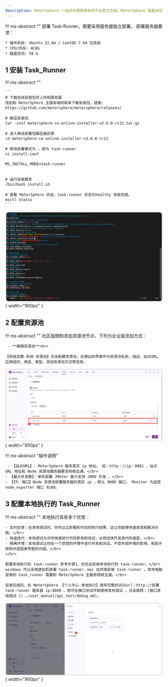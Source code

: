 ```yaml
---
description: MeterSphere 一站式开源持续测试平台官方文档。MeterSphere 涵盖测试管理、接口测试、UI 测试和性能测试等功能，全面兼容 JMeter、Selenium 等主流开源标准，有效助力开发和测试团队充分利用云弹性进行高度可 扩展的自动化测试，加速高质量的软件交付。
---
```


!!! ms-abstract ""
    部署 Task-Runner，需要采用服务器独立部署。 部署服务器要求：

    * 操作系统: Ubuntu 22.04 / CentOS 7 64 位系统
    * CPU/内存: 4C8G 
    * 磁盘空间: 50 G

    

## 1 安装 Task_Runner
!!! ms-abstract ""

    ```
    # 下载在线安装包并上传到服务器
    找到和 MeterSphere 主服务相同版本下载安装包，链接:  https://github.com/metersphere/metersphere/releases/
    
    # 解压安装包
    tar -zxvf metersphere-ce-online-installer-v3.0.0-rc12.tar.gz

    # 进入离线部署包解压缩目录
    cd metersphere-ce-online-installer-v3.0.0-rc12

    # 修改部署模式为 ，改为 task-runner
    vi install.conf

    MS_INSTALL_MODE=task-runner

    
    # 运行安装脚本
    /bin/bash install.sh
    
    # 查看 MeterSphere 状态，task-runner 状态为healthy 安装完成。
    msctl status
    ```
![配置主机3](../img/installation/dis_pressure/修改模式.png){ width="900px" }


## 2 配置资源池

!!! ms-abstract ""
    社区版限制添加资源池节点，下列为企业版添加方式：

     - **编辑资源池**<br>

    【系统设置-系统-资源池】点击新建资源池，在弹出的界面中为资源池名称、描述、站点URL、应用组织、用途、类型、添加资源池方式等信息。
![配置主机3](../img/installation/dis_pressure/资源池添加.png){ width="900px" }


!!! ms-abstract "操作说明"
 
     - 【站点URL】: MeterSphere 服务真实 ip 地址。 如：http：//ip：8081 ，站点 URL 地址和 Node 资源池服务器要求网络互通。</br>
    - 【最大并发数】：单机部署 JMeter 最大支持 2000 并发 。</br>
    - 【IP、端口】Node 资源池部署服务器的真实 ip ，默认 8000 端口， Monitor 为监控 node_exporter 端口 9100。
  
## 3 配置本地执行的 Task_Runner

!!! ms-abstract ""
    本地执行具有多个优势：</br>

    - 实时反馈：在本地调试时，你可以立即看到代码的执行结果，这让你能够快速发现和解决问题。</br>
    - 快速迭代：本地调试允许你快速进行代码修改和测试，从而加快开发迭代的速度。</br>
    - 隔离环境：本地调试让你在一个受控的环境中进行开发和测试，不受外部环境的影响，有助于排除外部因素导致的问题。</br>
    </br>

    配置本地执行的 task-runner 参考步骤1，优先在安装本地执行的 task-runner。</br>
    windows 可以采用虚拟机部署 task-runner，mac 在终端安装 task-runner 。本地电脑安装的 task_runner 需要和 MeterSphere 主服务网络互通。</br>

    安装完成后，在 MeterSphere 【个人中心-本地执行】填写完整的访问url：http://部署 task-runner 服务器 ip:8000 。即可在接口测试开始使用本地调试 。点击跳转：[接口本地调试 ](../user_manual/api_test/debug.md)。
![配置主机3](../img/installation/dis_pressure/task.png){ width="900px" }

   
